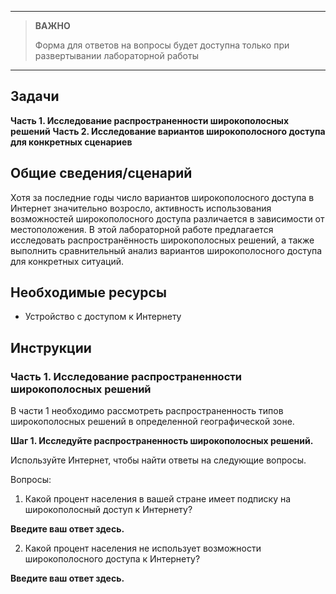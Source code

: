 
---

> **ВАЖНО**
> 
> Форма для ответов на вопросы будет доступна только при развертывании лабораторной работы 

---

## Задачи

**Часть 1. Исследование распространенности широкополосных решений**
**Часть 2. Исследование вариантов широкополосного доступа для конкретных сценариев**

## Общие сведения/сценарий

Хотя за последние годы число вариантов широкополосного доступа в Интернет значительно возросло, активность использования возможностей широкополосного доступа различается в зависимости от местоположения. В этой лабораторной работе предлагается исследовать распространённость широкополосных решений, а также выполнить сравнительный анализ вариантов широкополосного доступа для конкретных ситуаций.

## Необходимые ресурсы

- Устройство с доступом к Интернету

## Инструкции

### Часть 1. Исследование распространенности широкополосных решений

В части 1 необходимо рассмотреть распространенность типов широкополосных решений в определенной географической зоне.

**Шаг 1. Исследуйте распространенность широкополосных решений.**

Используйте Интернет, чтобы найти ответы на следующие вопросы.

Вопросы:

1. Какой процент населения в вашей стране имеет подписку на широкополосный доступ к Интернету?

**Введите ваш ответ здесь.**

2. Какой процент населения не использует возможности широкополосного доступа к Интернету?

**Введите ваш ответ здесь.**

